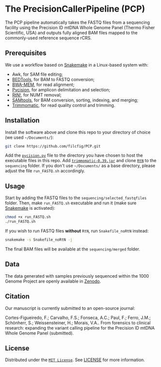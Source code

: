 # The PrecisionCallerPipeline (PCP)

The PCP pipeline automatically takes the FASTQ files from a sequencing facility using the Precision ID mtDNA Whole Genome Panel (Thermo Fisher Scientific, USA) and outputs fully aligned BAM files mapped to the commonly-used reference sequence rCRS.

## Prerequisites

We use a workflow based on [Snakemake](https://snakemake.readthedocs.io/en/stable/) in a Linux-based system with:
- Awk, for SAM file editing;
- [BEDTools](https://bedtools.readthedocs.io/en/latest/), for BAM to FASTQ conversion;
- [BWA-MEM](https://github.com/lh3/bwa), for read alignment;
- [Pycision](https://github.com/Ahhgust/Pycision), for amplicon delimitation and selection;
- [RtN!](https://github.com/Ahhgust/RtN), for NUMT removal;
- [SAMtools](https://github.com/samtools/samtools), for BAM conversion, sorting, indexing, and merging;
- [Trimmomatic](https://github.com/usadellab/Trimmomatic), for read quality control and trimming.

## Installation

Install the software above and clone this repo to your directory of choice (we used `~/Documents/`): 

```bash
git clone https://github.com/filcfig/PCP.git
```

Add the [`pycision.py`](https://github.com/Ahhgust/Pycision) file to the directory you have chosen to host the executable files in this repo. Add [`trimmomatic-0.39.jar`](https://github.com/usadellab/Trimmomatic) and clone [`RtN`](https://github.com/Ahhgust/RtN) to the `sequencing` folder. If you don't use `~/Documents/` as a base directory, please adjust the file `run_FASTQ.sh` accordingly.

## Usage

Start by adding the FASTQ files to the `sequencing/selected_fastqfiles` folder. Then, make `run_FASTQ.sh` executable and run it (make sure [Snakemake](https://snakemake.readthedocs.io/en/stable/) is activated):

```bash
chmod +x run_FASTQ.sh
./run_FASTQ.sh
```

If you wish to run FASTQ files **without** `RtN`, run `Snakefile_noRtN` instead:
```bash
snakemake -s Snakefile_noRtN -j
```
The final BAM files will be available at the `sequencing/merged` folder.

## Data
The data generated with samples previously sequenced within the 1000 Genome Project are openly available in [Zenodo](https://doi.org/10.5281/zenodo.5524539).

## Citation
Our manuscript is currently submitted to an open-source journal:

Cortes-Figueiredo, F.; Carvalho, F.S.; Fonseca, A.C.; Paul, F.; Ferro, J.M.; Schönherr, S.; Weissensteiner, H.; Morais, V.A.. From forensics to clinical research: expanding the variant calling pipeline for the Precision ID mtDNA Whole Genome Panel (submitted).

## License
Distributed under the [`MIT License`](https://choosealicense.com/licenses/mit/). See [LICENSE](/LICENSE) for more information.
